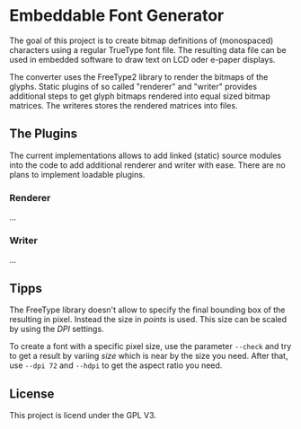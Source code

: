 # Embeddable Font Generator

The goal of this project is to create bitmap definitions of (monospaced)
characters using a regular TrueType font file. The resulting data file
can be used in embedded software to draw text on LCD oder e-paper
displays.

The converter uses the FreeType2 library to render the bitmaps of the
glyphs. Static plugins of so called "renderer" and "writer" provides
additional steps to get glyph bitmaps rendered into equal sized
bitmap matrices. The writeres stores the rendered matrices into files.

## The Plugins

The current implementations allows to add linked (static) source modules
into the code to add additional renderer and writer with ease. There
are no plans to implement loadable plugins.

### Renderer

...

### Writer

...


## Tipps

The FreeType library doesn't allow to specify the final bounding box of
the resulting in pixel. Instead the size in *points* is used. This size
can be scaled by using the *DPI* settings.

To create a font with a specific pixel size, use the parameter `--check` and
try to get a result by variing *size* which is near by the size you need.
After that, use `--dpi 72` and `--hdpi` to get the aspect ratio you need.


## License

This project is licend under the GPL V3.
